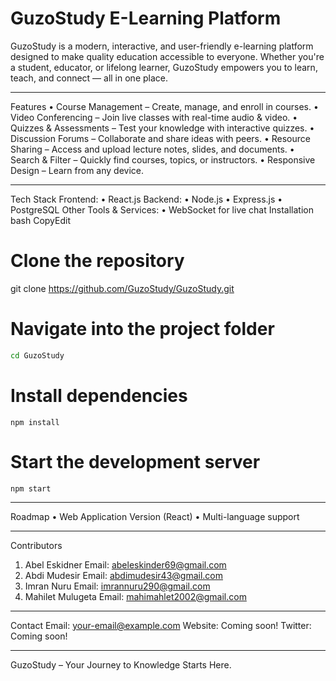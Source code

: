 # GuzoStudy E-Learning Platform
GuzoStudy is a modern, interactive, and user-friendly e-learning platform designed to make quality education accessible to everyone. Whether you're a student, educator, or lifelong learner, GuzoStudy empowers you to learn, teach, and connect — all in one place.
________________________________________
 Features
•	 Course Management – Create, manage, and enroll in courses.
•	 Video Conferencing – Join live classes with real-time audio & video.
•	 Quizzes & Assessments – Test your knowledge with interactive quizzes.
•	 Discussion Forums – Collaborate and share ideas with peers.
•	 Resource Sharing – Access and upload lecture notes, slides, and documents.
•	 Search & Filter – Quickly find courses, topics, or instructors.
•	 Responsive Design – Learn from any device.
________________________________________
 Tech Stack
Frontend:
•	React.js
Backend:
•	Node.js
•	Express.js
•	PostgreSQL
Other Tools & Services:
•	WebSocket for live chat
 Installation
bash
CopyEdit
# Clone the repository
git clone https://github.com/GuzoStudy/GuzoStudy.git

# Navigate into the project folder
```bash
cd GuzoStudy
```

# Install dependencies
```
npm install
```

# Start the development server
```
npm start
```
________________________________________
Roadmap
•	Web Application Version (React)
•	Multi-language support

________________________________________
Contributors
1.	Abel Eskidner Email: abeleskinder69@gmail.com
2.	Abdi Mudesir Email: abdimudesir43@gmail.com 
3.	Imran Nuru Email: imrannuru290@gmail.com
4.	Mahilet Mulugeta Email: mahimahlet2002@gmail.com
________________________________________
 Contact 
 Email: your-email@example.com
 Website: Coming soon!
 Twitter: Coming soon!
________________________________________
GuzoStudy – Your Journey to Knowledge Starts Here. 

